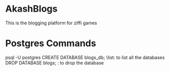 # AkashBlogs
This is the blogging platform for ziffi games




# Postgres Commands
 psql -U postgres
 CREATE DATABASE blogs_db;
 \list: to list all the databases
  DROP DATABASE blogs; : to drop the database